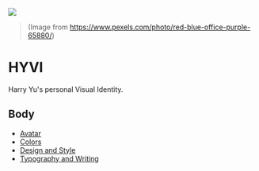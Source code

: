 ![](https://assets.sapi.work/works/HYVI.jpg)
> (Image from https://www.pexels.com/photo/red-blue-office-purple-65880/)

# HYVI

Harry Yu's personal Visual Identity.

## Body

* [Avatar](./Avatar)
* [Colors](./Colors)
* [Design and Style](./Design)
* [Typography and Writing](./Typography)